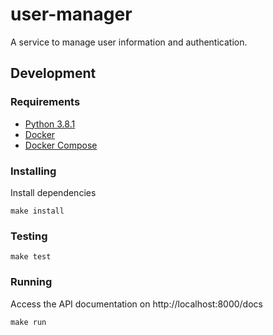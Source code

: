 # user-manager
A service to manage user information and authentication.

## Development

### Requirements
- [Python 3.8.1](https://realpython.com/intro-to-pyenv/)
- [Docker](https://docs.docker.com/get-docker/)
- [Docker Compose](https://docs.docker.com/compose/install/)

### Installing
Install dependencies
```console
make install
```

### Testing
```console
make test
```

### Running
Access the API documentation on http://localhost:8000/docs
```console
make run
```
